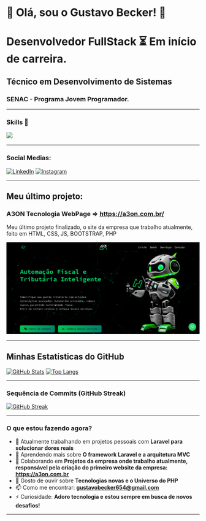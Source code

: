 # 👋 Olá, sou o Gustavo Becker! 👾
#  Desenvolvedor FullStack ⏳ Em início de carreira.
## Técnico em Desenvolvimento de Sistemas
### SENAC - Programa Jovem Programador.
---

<p align="center">
  <h3> Skills 🚀 </h3>
  <a href="https://skillicons.dev">
    <img src="https://skillicons.dev/icons?i=html,css,javascript,tailwind,bootstrap,php,laravel,mysql,git,github,vscode,figma" />
  </a>
</p>

---

### Social Medias:

[![LinkedIn](https://img.shields.io/badge/LinkedIn-0077B5?style=for-the-badge&logo=linkedin&logoColor=white)](https://www.linkedin.com/in/gustavo-becker-58a63a33a/)
[![Instagram](https://img.shields.io/badge/Instagram-E4405F?style=for-the-badge&logo=instagram&logoColor=white)](https://www.instagram.com/gustavobecker.98/)

---
## Meu último projeto:

### A3ON Tecnologia WebPage => https://a3on.com.br/

Meu último projeto finalizado, o site da empresa que trabalho atualmente, feito em HTML, CSS, JS, BOOTSTRAP, PHP

[![Visualização da Tela Inicial do Meu Site](https://github.com/GustavoBeckerDev/GustavoBeckerDev/blob/main/assets/images/a3on-page-print.png?raw=true)](https://a3on.com.br/)

---

## Minhas Estatísticas do GitHub

[![GitHub Stats](https://github-readme-stats.vercel.app/api?username=GustavoBeckerDev&show_icons=true&theme=dracula&hide_border=true)](https://github.com/anuraghazra/github-readme-stats)      [![Top Langs](https://github-readme-stats.vercel.app/api/top-langs/?username=GustavoBeckerDev&layout=compact&theme=dracula&hide_border=true)](https://github.com/anuraghazra/github-readme-stats)

---

### Sequência de Commits (GitHub Streak)

[![GitHub Streak](https://github-readme-streak-stats.herokuapp.com/?user=GustavoBeckerDev&theme=dracula&hide_border=true)](https://git.io/streak-stats)

---

### O que estou fazendo agora?

* 🔭 Atualmente trabalhando em projetos pessoais com **Laravel para solucionar dores reais**
* 🌱 Aprendendo mais sobre **O framework Laravel e a arquitetura MVC**
* 👯 Colaborando em **Projetos da empresa onde trabalho atualmente, responsável pela criação do primeiro website da empresa: https://a3on.com.br**
* 💬 Gosto de ouvir sobre **Tecnologias novas e o Universo do PHP**
* 📫 Como me encontrar: **gustavobecker654@gmail.com**
* ⚡ Curiosidade: **Adoro tecnologia e estou sempre em busca de novos desafios!**

---
